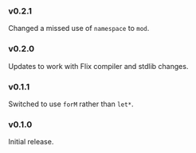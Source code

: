 ### v0.2.1
   Changed a missed use of `namespace` to `mod`.

### v0.2.0
   Updates to work with Flix compiler and stdlib changes.

### v0.1.1
   Switched to use `forM` rather than `let*`.
   
### v0.1.0
   Initial release.
